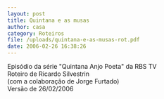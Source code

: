 ```yaml
---
layout: post
title: Quintana e as musas
author: casa
category: Roteiros
file: /uploads/quintana-e-as-musas-rot.pdf
date: 2006-02-26 16:38:26
---
```

Episódio da série "Quintana Anjo Poeta" da RBS TV\
Roteiro de Ricardo Silvestrin\
(com a colaboração de Jorge Furtado)\
Versão de 26/02/2006